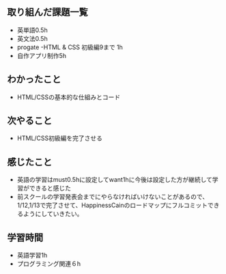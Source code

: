 ## 取り組んだ課題一覧
 - 英単語0.5h
 - 英文法0.5h
 - progate
   -HTML & CSS 初級編9まで 1h
 - 自作アプリ制作5h
## わかったこと
 - HTML/CSSの基本的な仕組みとコード
## 次やること
 - HTML/CSS初級編を完了させる
## 感じたこと
 - 英語の学習はmust0.5hに設定してwant1hに今後は設定した方が継続して学習ができると感じた
 - 前スクールの学習発表会までにやらなければいけないことがあるので、1/12,1/13で完了させて、HappinessCainのロードマップにフルコミットできるようにしていきたい。
## 学習時間
 - 英語学習1h
 - プログラミング関連６h 
